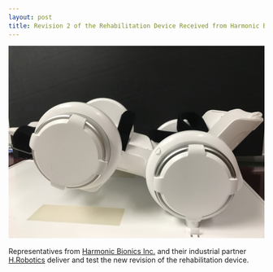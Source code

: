 ```yaml
---
layout: post
title: Revision 2 of the Rehabilitation Device Received from Harmonic Bionics Inc. and H.Robotics
---
```


<img src="/photos/device_new.jpg">

Representatives from [Harmonic Bionics Inc.](http://www.harmonicbionics.com/) and their industrial partner [H.Robotics](https://www.hrobotics-rehab.com/) deliver and test the new revision of the rehabilitation device.

